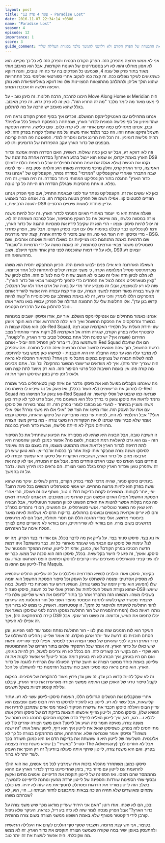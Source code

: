 ```yaml
---
layout: post
title: "עונה 4 פרק 12 - Paradise Lost"
date: 2016-11-07 22:34:14 +0300
name: "Paradise Lost"
season: 4
episode: 12
importance: 1
score: 3
guide_comment: "לא ממש מקיים את ההבטחה של הפרק הקודם ולא רלוונטי להמשך מלבד בסגירת העלילה שלו"
---
```

אני לא ממש מרוצה מהפרק הזה. הפרק הקודם הבטיח והפרק הזה לא כל כך מקיים. הוא לא אסון מוחלט והוא לא רע בסטנדרטים של העונות הקודמות, אבל הוא מאכזב אותי מאוד בתור פרק של עונה 4, שכמעט כל הפרקים בה עד כה היו טובים, והנה דווקא כשמגיעים לעיקר נופלים ככה. זה קצת כמו לעקוב אחרי ספורטאי אולימפי בכל התחרויות שהוא הולך אליהן ולהתלהב מהתוצאות המצויינות שלו ואז דווקא באולימפיאדה הוא נותן הופעה חלשה וזו אכזבת המחץ.

היכונו להרבה, הרבה תלונות. זה סימן טוב - על Move Along Home או Meridian היה לי מעט מאוד מה לומר מלבד "מה זה החרא הזה". כאן זה לא פרק גרוע. זה פרק מאכזב. בגלל שהוא מאכזב יש הרבה על מה להתלונן.

אנחנו מתחילים עם האנטיקליימקס המושלם. זוכרים איך בסוף הפרק הקודם נראה היה שהדומיניון על סף פלישה המונית לכדור הארץ, שנפתחה בהפסקת חשמל כלל עולמית? ובכן, אנחנו מתחילים כמה ימים אחרי זה. לא קרה כלום. שום פלישה. הייתה הפסקת חשמל ותיקנו אותה וזהו. וזה כבר מלמד אותי משהו על מה שהולך לקרות בפרק הזה: לא תהיה פלישת דומיניון. זה הכל היה הרינג אדום ומסריח למדי. הפואנטה פה תהיה קריסה מבפנים של כדור הארץ עקב ההפחדות של הדומיניון ותו לא.

וזה לאו דווקא רע, אבל יש כאן כמה שאלות. ראשית, האם הסדרה תהיה אמיצה וכדור הארץ באמת יקרוס, או שמא הוא יינצל ברגע האחרון? בסדרה אחרת בת זמנה של DS9 (שלא אגלה את שמה מחמת ספוילרים אבל נו באמת כולם יודעים) נקטו את הגישה האמיצה, כדור הארץ קרס, וחלק מרכזי מהסדרה מאותו רגע והלאה עסק בזה - עד לרמה שבה התברר שאחרי שהקונפליקט "המרכזי" בסדרה נפתר, הקונפליקט של "אנחנו נגד כדור הארץ" התגלה בתור הקונפליקט המהותי ביותר בסדרה. זה היה מצויין. זה היה נפלא. זו אחת מהסיבות שבגללן הסדרה הזו הייתה כל כך טובה.

כאן לא עושים את זה. הקונפליקט נפתר עוד לפני שבאמת התחיל, ועם סוף הפרק אנחנו חוזרים לסטטוס קוו. אפילו השם של הפרק מטעה בנקודה הזו. בוז. אנחנו כבר באמצע העונה הרביעית, ו-DS9 עדיין פוחדת לעשות שינויים הרסניים.

שאלה אחרת היא מי יעמוד מאחורי האיום הפנימי לכדור הארץ. זה יכול להיות משנה צורה במסווה כלשהו, מה שייטול את כל העוקץ מהסיפור, אבל למרבה השמחה זה לא. זה יכול להיות סיסקו עצמו - הרי הוא זה שקיבל לידיו את סמכויות ההגנה על כדור הארץ, ורמז לקונפליקט כבר קיבלנו בעימות שלו עם אביו בפרק הקודם. אבל שוב, הפרק פחדני מדי וסיסקו יהיה הגוד גאי פה. וזה שוב מזכיר לי סדרה אחרת, קצת יותר מודרנית - BSG. שם הדמויות באמת מתנהגות כמו מנייקיות גם כשאלו דמויות שאנחנו אוהבים, ושם כשמטילים משטר צבאי וגורמים למהומות, זה באמת נעשה על ידי הדמויות ה"טובות" ולא על ידי דמות שהוכנסה לפני פרק אחד ותכף תיעלם. ושוב, DS9 יוצאים רע מההשוואה הזו.

השאלה האחרונה היא אילו פנים ילבוש האיום הזה. הכיוון המתבקש יחסית הוא משהו מקראתיסטי סטייל המלחמה הקרה, כי משני הצורה יכולים להתחזות לכל אחד וכדומה. לא הלכו לכיוון הזה ואולי זה טוב כי לא חושב שהיה לי כוח לניג'וס הזה. הלכו לכיוון של "קצין סטארפליט מנסה לנצל את הפחדים כדי להפוך לדיקטטור צבאי של כדור הארץ". שזה לא רע לכשעצמו, אבל: זה מצביע יותר מדי על בעיה של אדם אחד ולא של המכלול; זה קשור בצורה מאוד רופפת למשני הצורה, עם עוד קצת עבודה היה אפשר להוריד אותם מהפרקים הללו לגמרי; והכי גרוע, זה לא באמת משתלב עם פילוסופיית ה"קשה להיות קדוש בגן עדן". אלו התלונות שלי על התמונה הגדולה של הפרק; עכשיו בואו נתאר אותו ונוכל להתלונן גם על הדברים הקטנים.

אנחנו כאמור מתחילים עם אנטיקליימקס מושלם. אור יום, אודו וסיסקו יושבים בנינוחות במשרד ומדסקסים את הפסקת החשמל ואיך היא יכלה להתרחש. אודו הוא חוקר מיומן ולכן הוא מגלה שצוות ה-Red Squad, שזו יחידת העלית של תלמידי האקדמיה שנוג רצה להצטרף אליה בפרק הקודם, שוגרה חזרה אל האקדמיה 26 דקות אחרי שהתחיל מצב החירום (שוגרה איך? יש ספינת חלל אחת במסלול סביב כדור הארץ, ה"לקוטה", והשתמשו בה). די ברור לאן הפתיל הזה יוביל - אותם Red Squad הם אלו שחיבלו ברשת החשמל, תוך שהם מוטעים לחשוב שהם מבצעים איזה תרגיל מחוכם. מה שהפרק לא מדבר עליו הוא עד כמה החבלה הזו היא חובבנית - למישהו כאן ממש בער להיתפס. למה לשלוח חבורה של צוציקים במקום מחבל מיומן אחד? (מתיאור החבלה לא נראה היה שצריך יותר מזה). איך לא מוודאים שרישומי המשגר נמחקים? וכו' וכו'. אתם מבינים מה קורה פה: אין באמת חשיבות לכל פרטי הסיפור הזה. הוא רק מיועד לתת קצה חוט ולאכול זמן פרק בזמן שסיסקו חוקר את זה.

מה שאנחנו מקבלים בפועל הוא את סיסקו מדבר עם איזה קצין סטארפליט בכיר שמורה לו למחוק את הרישומים (לא חשוד בכלל), ואז צועק על נוג שיביא לו מישהו מה-Red Squad ואז צועק על המישהו מה-Red Squad שנראה כמו שיבוט של ווסלי קראשר. זה נחמד לראות את סיסקו צועק כי בדרך כלל הוא משעמם מדי, אבל פרט לכך לא קורה כאן משהו מעניין במיוחד - לצערי נוג מבוזבז לגמרי בפרק הזה. זה נגמר בשיחה של סיסקו עם אודו על העסק הזה. אודו מייצג את הצד של "אולי אלו היו משני צורה? אולי אולי אולי?" אבל התלמיד לא היה, לפחות עד כמה שהבדיקה של סיסקו הראתה, וסיסקו עצמו אומר שלא סביר שמי שנתנו לו את הפקודות היו משני צורה - מה בדיוק משני הצורה מרוויחים מכך? לא הייתה פלישה, ועכשיו כדור הארץ בכוננות.

זו חשיבה טובה, אבל הבעיה היא שהיא לא מסבירה את הפיגוע שהתחיל את כל הסיפור הזה - גם הוא גרם להעלאת רמת הכוננות, ולשם מה? אפשר כמובן לטעון שהמטרה היא לתת דחיפה לכדור הארץ ולראות אותו מתמוטט מעצמו, וזה בעצם גם מה שאומר לסיסקו משנה צורה שמבקר אותו קצת אחר כך בכסות או'ברייאן: הוא טוען שיש רק ארבעה מהם על כדור הארץ, ושהבעיה העיקרית של סיסקו היא שמשני הצורה לא פוחדים מבני האדם כפי שבני האדם פוחדים מהם. אבל אם זו המטרה, אני לא קונה את זה שהפרק טוען שכדור הארץ קורס בגלל משני הצורה. הם נראים כמו תירוץ משני. נדבר על זה בהמשך.

בינתיים סיסקו סניור, שהיה מרכזי למדי בפרק הקודם, נדחק לשוליים. עיקר מה שהוא עושה בפרק הוא להיות מרוצה מהחיים. יש אנשי סטארפליט חמושים בכל פינת רחוב? יופי, יותר לקוחות. ממשיכים לקחת בדיקות דם? נו טוב, נשתף עם זה פעולה, הרי אחרי הפסקת החשמל אפילו האדם הפשוט הבין שהדומיניון מסוכנים. אז אנחנו לכאורה רואים פה כמה בקלות אפשר להטות את האדם הפשוט לכיוון המשטר הטוטליטרי, אבל הבעיה היא שאין פה משטר טוטליטרי. אנשי סטארפליט, גם חמושים, הם די נחמדים בסה"כ והם לא יורים אקראית באנשים ובועטים בחתולים. בדיקות הדם לא נשלחות לאיזה מאגר ביומטרי מרושע. אולי צעדי ההגנה הללו הם חסרי תוחלת, אבל הם לא מרגישים מרושעים בשום צורה. הם בוודאי לא שרירותיים, והם בוודאי לא מיועדים סתם לצורך הטלת אימה על האזרחים.

אז נוג בצד. סיסקו סניור בצד. על ג'ייק אין מה לדבר בכלל. גם אודו די בצד הפרק. מה יש לנו? עימות של סיסקו עם הבאד גאי שעומד מאחורי כל זה. כבר ניחשתם? איזו דמות חדשה הכניסו בפרק הקודם? אה, כמובן, אדמירל לייטון, שהיה המפקד והמנטור של סיסקו. אאוץ', זה פגע לי הישר בקלישאה. בכלל, סיסקו הזה הוא סכנה של ממש. כבר יש לנו שני קציני סטארפליט מוערכים שהיו קרובים לסיסקו ופתאום הופס השתגעו ובגדו. גם לייטון וגם ההוא מ-The Maquis.

בקיצור, סיסקו ואודו הולכים לנשיא הפדרציה ומלכלכים על זה שלייטון החליט שהנשיא לא מספיק אסרטיבי ומנסה להשתלט על העסק וכל סיפור הפסקת החשמל הוא יוזמה שלו (הפיגוע הוא עדיין יוזמה של משני צורה). הנשיא דורש עוד הוכחות כדי לפעול. במה שהוא נקודת השפל העלילתית של הפרק ואולי של כל העונה, סיסקו פונה ל-DS9 שיעשו בשבילו משהו. המשהו הזה מתברר אחר כך בתור "לתפוס את האיש שלייטון שלח כדי שיצמיד מכשיר שקרכלשהו לתחנת הממסר מהצד השני של חור התולעת מה שיגרום לחור התולעת להיפתח ולהיסגר כל הזמן". זו קטסטרופה. ראשית, כי ממש לא ברור איך נותרו ראיות כאלו (הפתיחה/סגירה של חור התולעת נפסקו הרבה לפני שסיסקו משגר את קירה להרפתקאה הזו), איך DS9 יכלו לתפוס את האיש, וכדומה. זה פשוט חור ענקי. אבל זה אפילו לא העיקר.

העיקר הוא לוח הזמנים שזה נותן לנו - חור התולעת נפתח ונסגר עוד לפני הפיגוע, ומן הסתם תוכנית כזו דרשה עוד יותר ארגון מוקדם. זה אומר שלייטון החליט להשתלט על כדור הארץ הרבה לפני שהאיום של משני הצורה הפך לממשי. אפילו לפני שהייתה ודאות שיש כאלו על כדור הארץ. זה אומר שכל התפקיד שלהם בתור הזרזים של ההתמוטטות הוא שקרי - הם בקושי רב קשורים לזה. הם בכלל לא היו צריכים לפעול, רק להיות בוגימן. ואם הם היו בוגימן, איך הבורג לא היו בוגימן דומה עבור לייטון? אי אפשר לקנות את זה שלייטון באמת פוחד ממשני הצורה או חושב שדרך הפעולה שלו הכרחית להגנה על כדור הארץ. הוא סתם נראה כמו פסיכי תאב כוח שמנצל הזדמנות כדי להשתלט על הכל.

זה לא שקל להיות קדוש בגן עדן. זה שגן עדן פרוץ מאוד להתקפות של פסיכים. במקום לקבל סיפור טרגי של האופן שבו האימה ממשני הצורה מערערת את כדור הארץ, קיבלנו עלילת קונספירציות בשקל תשעים.

אחרי שמקבלים את הכשלים הגדולים הללו, העימות סיסקו-לייטון עשוי לא רע. עתיר קלישאות, אבל עשוי לא רע. לייטון בא להזכיר לסיסקו מי היה הבוס פעם ושבעצם הוא עדיין הבוס ויאללה סיסקו תכבד את שרשרת הפיקוד (נאמר מפי אדם שמתכנן להדיח את הנשיא שלו), וסיסקו מסרב, ולייטון מזייף איכשהו תוצאות בדיקת דם של סיסקו וזורק אותו לכלא ו... רגע, רגע, איך לייטון הצליח לזייף? הדם שלקחו מסיסקו התנהג כמו חומר של משנה צורה. מאיפה חומר כזה הגיע אל לייטון? האם משני הצורה עוזרים לו? לא מתייחסים לזה בפרק. כשסיסקו שואל את לייטון איך הוא זייף, לייטון שואל אותו "זה ישנה משהו?" וסיסקו אומר שכנראה שלא. אההההה, אתם מתחמקים בצורה כל כך לא אלגנטית. השלישה של לייטון היא זו שעשתה את בדיקות הדם אז היא כמובן חשודה בכך שהיא משנת צורה בעצמה (סטייל "באשיר" ב-The Adversary) אבל לא חוזרים לכך בפרק. ואם היא משנת צורה, לייטון שיתף איתה פעולה ביודעין? זה רק הופך את העסק לעוד יותר לא ברור.

סיסקו כמובן משתחרר מהכלא בזכות אודו שמרביץ לכל מני אנשים, ואז הוא הולך להתעמת עם לייטון עם פייזר ביד, בזמן שהדיפיינט בדרך לכדור הארץ עם ההוא מהממסר שהם תפסו. ואז הספינה של לייטון תוקפת את הדיפיינט ואנשים מתים ואקשן ובסוף שתי הספינות שורדות והספינה של לייטון יורדת מהעץ ונותנת לדיפיינט להמשיך. בשלב הזה לייטון מוריד את הדרגות ומסתלק לחטוף את מה שזה לא יהיה. ואז כולם שמחים ומאושרים שלא תהיה הפיכה צבאית ומתכוננים לחזור הביתה ו... היי, רגע, לא שכחתם משהו?

ובכן, הם לא שכחו. אודו רוטן "האם אני היחיד שעדיין מודאג מכך שיש משני צורה על כדור הארץ?" אבל הפרק מנסה לומר שזה לא כזה ביג דיל, כנראה. העיקר שלא ניפול קורבן לידי דיקטטור מטורף שלא באמת הושפע ממשני הצורה בשום צורה מהותית.

בקיצור, אני חש קצת מרומה. חשבתי שסוף סוף הולכים לקדם את העלילה הראשית ולהתעסק באופן ישיר במה שקורה כשמשני הצורה תוקפים את כדור הארץ. זה לא ממש מה שקיבלתי. היה אפשר לעשות את זה יותר טוב.
